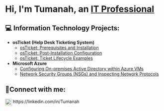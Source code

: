 <h1>Hi, I'm Tumanah, an <a href="https://linkedin.com/in/Tumanah">IT Professional</a></h1>

<h2>💻 Information Technology Projects:</h2>

- <b>osTicket (Help Desk Ticketing System)</b>
  - [osTicket: Prerequisites and Installation](https://github.com/TumanahW/osticket-prereqs)
  - [osTicket: Post-Installation Configuration](https://github.com/TumanahW/post-install-config)
  - [osTicket: Ticket Lifecycle Examples](https://github.com/TumanahW/ticket-lifecycle)
- <b>Microsoft Azure</b>
  - [Configuring On-premises Active Directory within Azure VMs](https://github.com/TumanahW/configure-ad)
  - [Network Security Groups (NSGs) and Inspecting Network Protocols](https://github.com/TumanahW/azure-network-protocols)

<h2>📱Connect with me:</h2>

<img align="left" alt="Tumanah | LinkedIn" width="22px" src="https://cdn.jsdelivr.net/npm/simple-icons@v3/icons/linkedin.svg"/>
https://linkedin.com/in/Tumanah


